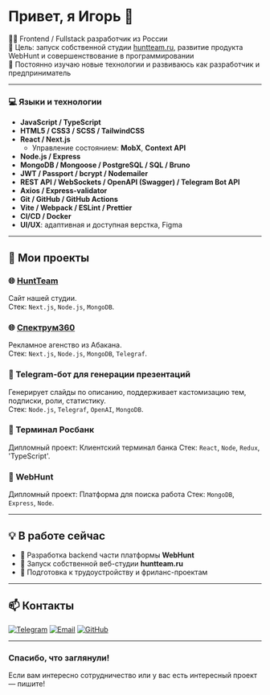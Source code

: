 # Привет, я Игорь 👋

👨‍💻 Frontend / Fullstack разработчик из России  
🎯 Цель: запуск собственной студии [huntteam.ru](https://huntteam.ru), развитие продукта WebHunt и совершенствование в программировании  
🧠 Постоянно изучаю новые технологии и развиваюсь как разработчик и предприниматель

---

### 💻 Языки и технологии

- **JavaScript / TypeScript**
- **HTML5 / CSS3 / SCSS / TailwindCSS**
- **React / Next.js**
  - Управление состоянием: **MobX**, **Context API**
- **Node.js / Express**
- **MongoDB / Mongoose / PostgreSQL / SQL / Bruno**
- **JWT / Passport / bcrypt / Nodemailer**
- **REST API / WebSockets / OpenAPI (Swagger) / Telegram Bot API**
- **Axios / Express-validator**
- **Git / GitHub / GitHub Actions**
- **Vite / Webpack / ESLint / Prettier**
- **CI/CD / Docker**
- **UI/UX**: адаптивная и доступная верстка, Figma

---

## 🧩 Мои проекты

### 🌐 [HuntTeam](https://huntteam.ru)  
Сайт нашей студии.  
Стек: `Next.js`, `Node.js`, `MongoDB`.

### 🌐 [Спектрум360](https://spectrum360.ru)  
Рекламное агенство из Абакана.  
Стек: `Next.js`, `Node.js`, `MongoDB`, `Telegraf`.

### 🤖 Telegram-бот для генерации презентаций  
Генерирует слайды по описанию, поддерживает кастомизацию тем, подписки, роли, статистику.  
Стек: `Node.js`, `Telegraf`, `OpenAI`, `MongoDB`.

### 🏥 Терминал Росбанк 
Дипломный проект: Клиентский терминал банка
Стек: `React`, `Node`, `Redux`, 'TypeScript'.

### 🏥 WebHunt 
Дипломный проект: Платформа для поиска работа 
Стек: `MongoDB`, `Express`, `Node`.

---

## 💡 В работе сейчас
- 🔧 Разработка backend части платформы **WebHunt**
- 🚀 Запуск собственной веб-студии **huntteam.ru**
- 📝 Подготовка к трудоустройству и фриланс-проектам
---

## 📫 Контакты

[![Telegram](https://img.shields.io/badge/Telegram-2CA5E0?style=for-the-badge&logo=telegram&logoColor=white)](https://t.me/O101O1O1O)
[![Email](https://img.shields.io/badge/Email-D14836?style=for-the-badge&logo=gmail&logoColor=white)](mailto:igorushakov005@gmail.com)
[![GitHub](https://img.shields.io/badge/GitHub-181717?style=for-the-badge&logo=github&logoColor=white)](https://github.com/IgorUshakov05)

---

### Спасибо, что заглянули!  
Если вам интересно сотрудничество или у вас есть интересный проект — пишите!
